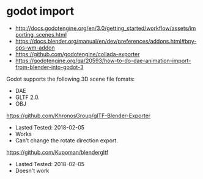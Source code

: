 # godot import
 * http://docs.godotengine.org/en/3.0/getting_started/workflow/assets/importing_scenes.html
 * https://docs.blender.org/manual/en/dev/preferences/addons.html#bpy-ops-wm-addon
 * https://github.com/godotengine/collada-exporter
 * https://godotengine.org/qa/20593/how-to-do-dae-animation-import-from-blender-into-godot-3


Godot supports the following 3D scene file fomats:
 * DAE
 * GLTF 2.0.
 * OBJ

https://github.com/KhronosGroup/glTF-Blender-Exporter
 * Lasted Tested: 2018-02-05
 * Works
 * Can't change the rotate direction export.

https://github.com/Kupoman/blendergltf
 * Lasted Tested: 2018-02-05
 * Doesn't work
